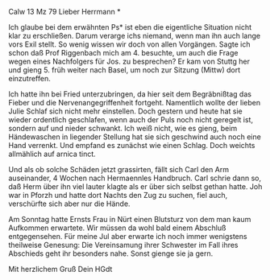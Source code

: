  Calw 13 Mz 79
Lieber Herrmann <Mogl>*

Ich glaube bei dem erwähnten Ps<alm>* ist eben die eigentliche Situation nicht klar zu erschließen. Darum verarge ichs niemand, wenn man ihn auch lange vors Exil stellt. So wenig wissen wir doch von allen Vorgängen. 
Sagte ich schon daß Prof Riggenbach mich am 4. besuchte, um auch die Frage wegen eines Nachfolgers für Jos. zu besprechen? Er kam von Stuttg her und gieng 5. früh weiter nach Basel, um noch zur Sitzung (Mittw) dort einzutreffen.

Ich hatte ihn bei Fried unterzubringen, da hier seit dem Begräbnißtag das Fieber und die Nervenangegriffenheit fortgeht. Namentlich wollte der lieben Julie Schlaf sich nicht mehr einstellen. Doch gestern und heute hat sie wieder ordentlich geschlafen, wenn auch der Puls noch nicht geregelt ist, sondern auf und nieder schwankt. Ich weiß nicht, wie es gieng, beim Händewaschen in liegender Stellung hat sie sich geschwind auch noch eine Hand verrenkt. Und empfand es zunächst wie einen Schlag. Doch weichts allmählich auf arnica tinct.

Und als ob solche Schäden jetzt grassirten, fällt sich Carl den Arm auseinander, 4 Wochen nach Hermaennles Handbruch. Carl schrie dann so, daß Herm über ihn viel lauter klagte als er über sich selbst gethan hatte. Joh war in Pforzh und hatte dort Nachts den Zug zu suchen, fiel auch, verschürfte sich aber nur die Hände.

Am Sonntag hatte Ernsts Frau in Nürt einen Blutsturz von dem man kaum Aufkommen erwartete. Wir müssen da wohl bald einem Abschluß entgegensehen. Für meine Jul aber erwarte ich noch immer wenigstens theilweise Genesung: Die Vereinsamung ihrer Schwester im Fall ihres Abschieds geht ihr besonders nahe. Sonst gienge sie ja gern.

 Mit herzlichem Gruß
 Dein HGdt
